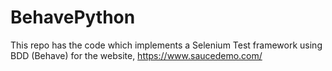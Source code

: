 # BehavePython

This repo has the code which implements a Selenium Test framework using BDD (Behave) for the website, https://www.saucedemo.com/
